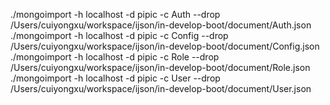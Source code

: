 ./mongoimport -h localhost -d pipic -c Auth --drop /Users/cuiyongxu/workspace/ijson/in-develop-boot/document/Auth.json
./mongoimport -h localhost -d pipic -c Config --drop /Users/cuiyongxu/workspace/ijson/in-develop-boot/document/Config.json
./mongoimport -h localhost -d pipic -c Role --drop /Users/cuiyongxu/workspace/ijson/in-develop-boot/document/Role.json
./mongoimport -h localhost -d pipic -c User --drop /Users/cuiyongxu/workspace/ijson/in-develop-boot/document/User.json